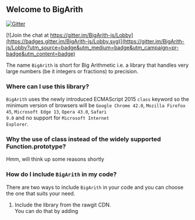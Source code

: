 ## Welcome to BigArith
[![Gitter](https://badges.gitter.im/osofem/BigArith-js.svg)](https://gitter.im/BigArith-js/Lobby?utm_source=badge&utm_medium=badge&utm_campaign=pr-badge&utm_content=badge)

[![Join the chat at https://gitter.im/BigArith-js/Lobby](https://badges.gitter.im/BigArith-js/Lobby.svg)](https://gitter.im/BigArith-js/Lobby?utm_source=badge&utm_medium=badge&utm_campaign=pr-badge&utm_content=badge)

The name <code>BigArith</code> is short for Big Arithmetic i.e. a library that handles very large numbers (be it integers or fractions) to precision.

### Where can I use this library?
<code>BigArith</code> uses the newly introduced ECMAScript 2015 <code>class</code> keyword so the minimum version of browsers will be <code>Google Chrome 42.0</code>, <code>Mozilla Firefox 45</code>, <code>Microsoft Edge 13</code>, <code>Opera 43.0</code>, <code>Safari 9.0</code> and no support for <code>Microsoft Internet Explorer</code>.

### Why the use of class instead of the widely supported Function.prototype?
Hmm, will think up some reasons shortly

### How do I include <code>BigArith</code> in my code?
There are two ways to include <code>BigArith</code> in your code and you can choose the one that suits your need.
1. Include the library from the rawgit CDN.<br>
  You can do that by adding <code><script src="https://cdn.rawgit.com/osofem/BigArith.js/v0.0/BigArith.js"></script&gt;</code> to your code (but remember to change the <code>v0.0</code> part to the version you are targetting, the latest version is always recommended). Check https://github.com/osofem/BigArith.js/releases/ for the latest version.
2. Download the source from GitHub.com<br>
You can also download <code>BigArith</code> from <code>https://github.com/osofem/BigArith.js/releases/</code> (the latest version is always recommended).

### How do I initialize the <code>BigArith</code> object
The <code>BigArith</code> object can be initialized with a single line of code.
```javascript
var ba = new BigArith();
```
This single line will simply initialize the variable <code>ba</code> to a <code>BigArith</code> object of value <code>"0"</code>.

Other ways to initialize the library are
##### 1. Initiating with number
```javascript
var ba = new BigArith(12345);
```
The number must be between the <code>Number.MIN_SAFE_INTEGER</code> and <code>Number.MAX_SAFE_INTEGER</code> value else an error will be thrown. <em>Only integers are recommended for this method</em> however this will not throw an error if fractions are used. However, <em>it is recommended that fractions are initialized with strings.</em> See <a href="#init_string">here</a>.

##### 2. Initiating with string
```javascript
var ba = new BigArith("67876445565433556789877654567987457008645656765434567889086654234542126677.8977566766788767");
var bb = new BigArith(""); //this initialize variable bb to a BigArith object of value "0"
var bc = new BigArith("-123"); //this initialize variable bb to a BigArith object of value "-123"
var bd = new BigArith("+123"); //this initialize variable bd to a BigArith object of value "123"
```
<code>BigArith</code> also accepts strings of digits. This can be of any length, can be negative, positive, integer, or fracton. <em>If fractions are to be used, it is recommended they are passed in as strings.</em> An empty string initialize to <code>"0"</code>

##### 3. Initiating with words
```javascript
var ba = new BigArith("negative five million six hundred and thirty seven thousand eight hundred and six five point three two");
var bb = new BigArith("positive three"); //this initialize variable bb to a BigArith object of value "3"
var bc = new BigArith("three"); //this initialize variable bc to a BigArith object of value "3"
var bd = new BigArith("point two three seven"); //this initialize variable bd to a BigArith object of value "0.237"
```
<code>BigArith</code> accepts english words of up to <code>&#177;1x10<sup>124</sup>-0.0000{insert 195 more zeroes}01</code> (i.e. <code>nine hundred and ninety nine quadragintillion point nine nine nine nine nine {insert 195 more "nine"'s}</code>). A negative number <em>should</em> start with the word <code>"negative"</code>, a positive number can start with the "postive" word or this can be outrightly omitted. The fraction part <em>should be spelt out</em> after the word <code>point</code> or else the word will evaluate to <code>NaN</code>.

```javascript
var ba = new BigArith("three point one two"); // This evaluate to '3.12"
var bb = new BigArith("three point twelve"); // This evaluate to NaN
```
##### 4. Initiating with a constant
```javascript
var ba = new BigArith("PI"); // this evaluate to "3.14159265358979323846264338327950288419716939937510582097494459230781640628620899862803482534211706798214808651328230664709384460955058223172535940812848111745028410270193852110555964462294895493038196"
```
<code>BigArith</code> has a list of inbuilt constants which can be ble used the initialization. Check <a href="#list_constant">here</a> for the updated list.
